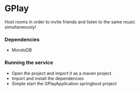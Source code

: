 # GPlay
Host rooms in order to invite friends and listen to the same music simultaneously!

### Dependencies
- MondoDB 

### Running the service
- Open the project and import it as a maven project.
- Import and install the dependencies
- Simple start the GPlayApplication springboot project
